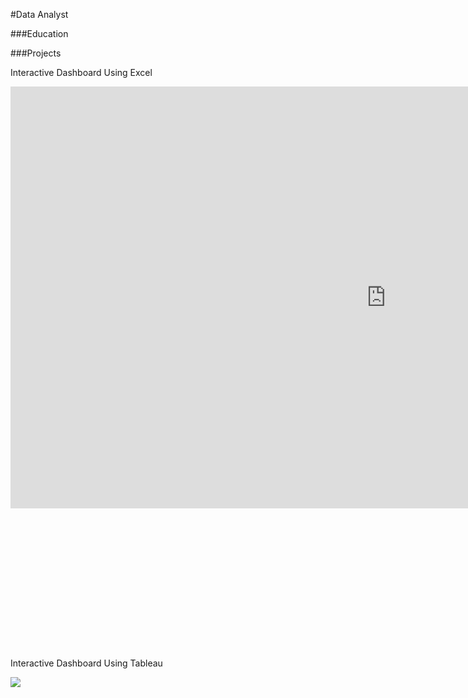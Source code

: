 #Data Analyst

###Education

###Projects

Interactive Dashboard Using Excel
<div style="transform: scale(0.75); transform-origin: top left;">
  <iframe width="1600" height="900" frameborder="0" scrolling="no" src="https://1drv.ms/x/c/6a48d5b7bf46022f/IQN5PMcRwMNURZGCmnyZZg17AQktC73u_Q_pwEpmR3JGyYM?em=2&wdAllowInteractivity=True&wdHideGridlines=True&wdHideHeaders=True&wdDownloadButton=True&wdInConfigurator=True"></iframe>
</div>

Interactive Dashboard Using Tableau
<div class='tableauPlaceholder' id='viz1723858617273' style='position: relative; width: 100%; height: 0; padding-bottom: 56.25%; max-width: 1600px; max-height: 900px; margin: 0 auto;'>
    <noscript>
        <a href='#'>
            <img alt=' ' src='https://public.tableau.com/static/images/Pr/Practice2_17236779278010/Dashboard1/1_rss.png' style='border: none' />
        </a>
    </noscript>
    <object class='tableauViz' style='position: absolute; top: 0; left: 0; right: 0; bottom: 0;'>
        <param name='host_url' value='https%3A%2F%2Fpublic.tableau.com%2F' /> 
        <param name='embed_code_version' value='3' /> 
        <param name='site_root' value='' />
        <param name='name' value='Practice2_17236779278010/Dashboard1' />
        <param name='tabs' value='yes' />
        <param name='toolbar' value='yes' />
        <param name='static_image' value='https://public.tableau.com/static/images/Pr/Practice2_17236779278010/Dashboard1/1.png' /> 
        <param name='animate_transition' value='yes' />
        <param name='display_static_image' value='yes' />
        <param name='display_spinner' value='yes' />
        <param name='display_overlay' value='yes' />
        <param name='display_count' value='yes' />
        <param name='language' value='en-US' />
    </object>
</div>
<script type='text/javascript'>
    var divElement = document.getElementById('viz1723858617273');
    var vizElement = divElement.getElementsByTagName('object')[0];
    
    function resizeViz() {
        var parentWidth = divElement.offsetWidth;
        var parentHeight = divElement.offsetHeight;
        
        vizElement.style.width = '100%';
        vizElement.style.height = '100%';
        
        // Ensure the visualization doesn't exceed 1600x900
        if (parentWidth > 1600 || parentHeight > 900) {
            var scale = Math.min(1600 / parentWidth, 900 / parentHeight);
            vizElement.style.transformOrigin = 'top left';
            vizElement.style.transform = 'scale(' + scale + ')';
        } else {
            vizElement.style.transform = 'none';
        }
    }
    
    // Initial resize
    resizeViz();
    
    // Add event listener for window resize
    window.addEventListener('resize', resizeViz);
    
    var scriptElement = document.createElement('script');
    scriptElement.src = 'https://public.tableau.com/javascripts/api/viz_v1.js';
    vizElement.parentNode.insertBefore(scriptElement, vizElement);
</script>

